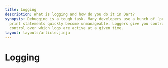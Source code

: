 ```yaml
---
title: Logging
description: What is logging and how do you do it in Dart?
synopsis: Debugging is a tough task. Many developers use a bunch of `print()` statements to help. But
  print statements quickly become unmanageable. Loggers give you control over log verbosity, and
  control over which logs are active at a given time.
layout: layouts/article.jinja
---
```

# Logging